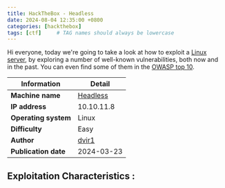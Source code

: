 ```yaml
---
title: HackTheBox - Headless
date: 2024-08-04 12:35:00 +0800
categories: [hackthebox]
tags: [ctf]     # TAG names should always be lowercase
---
```


Hi everyone, today we're going to take a look at how to exploit a [Linux server](https://www.redhat.com/en/topics/linux/linux-server), by exploring a number of well-known vulnerabilities, both now and in the past. You can even find some of them in the [OWASP top 10](https://owasp.org/www-project-top-ten/). 

| **Information**         | **Detail**                          |
|-------------------------|-------------------------------------|
| **Machine name**   | [Headless](https://app.hackthebox.com/machines/Headless)                            |
| **IP address**          | 10.10.11.8                          |
| **Operating system** | Linux                            |
| **Difficulty**          | Easy                                |
| **Author**              | [dvir1](https://app.hackthebox.com/users/1422414)                     |
| **Publication date** | 2024-03-23                          |

## Exploitation Characteristics :
